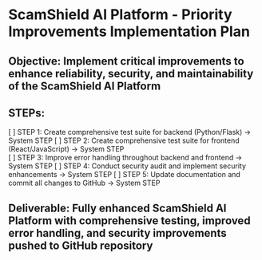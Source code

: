 # ScamShield AI Platform - Priority Improvements Implementation Plan

## Objective: Implement critical improvements to enhance reliability, security, and maintainability of the ScamShield AI Platform

## STEPs:
[ ] STEP 1: Create comprehensive test suite for backend (Python/Flask) → System STEP
[ ] STEP 2: Create comprehensive test suite for frontend (React/JavaScript) → System STEP  
[ ] STEP 3: Improve error handling throughout backend and frontend → System STEP
[ ] STEP 4: Conduct security audit and implement security enhancements → System STEP
[ ] STEP 5: Update documentation and commit all changes to GitHub → System STEP

## Deliverable: Fully enhanced ScamShield AI Platform with comprehensive testing, improved error handling, and security improvements pushed to GitHub repository